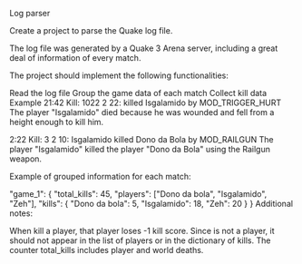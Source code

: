 Log parser

Create a project to parse the Quake log file.

The log file was generated by a Quake 3 Arena server, including a great deal of information of every match.

The project should implement the following functionalities:

Read the log file
Group the game data of each match
Collect kill data
Example
21:42 Kill: 1022 2 22: <world> killed Isgalamido by MOD_TRIGGER_HURT
The player "Isgalamido" died because he was wounded and fell from a height enough to kill him.

2:22 Kill: 3 2 10: Isgalamido killed Dono da Bola by MOD_RAILGUN
The player "Isgalamido" killed the player "Dono da Bola" using the Railgun weapon.

Example of grouped information for each match:

"game_1": {
"total_kills": 45,
"players": ["Dono da bola", "Isgalamido", "Zeh"],
"kills": {
  "Dono da bola": 5,
  "Isgalamido": 18,
  "Zeh": 20
  }
}
Additional notes:

When <world> kill a player, that player loses -1 kill score.
Since <world> is not a player, it should not appear in the list of players or in the dictionary of kills.
The counter total_kills includes player and world deaths.
